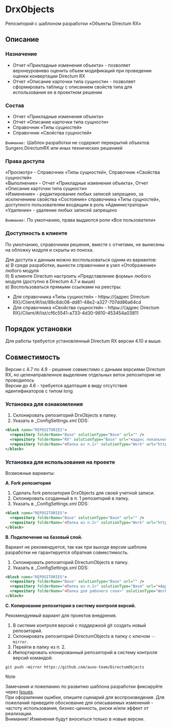 # DrxObjects 
Репозиторий с шаблоном разработки «Объекты Directum RX»

## Описание
### Назначение
- Отчет «Прикладные изменения объекта» - позволяет верхнеуровнево оценить объем модификаций при проведении оценки конвертации Directum RX  
- Отчет «Описание карточки типа сущности» - позволяет сформировать таблицу с описанием свойств типа для использования ее в проектном решении  

### Состав
- Отчет «Прикладные изменения объекта»  
- Отчет «Описание карточки типа сущности»  
- Справочник «Типы сущностей»  
- Справочник «Свойства сущностей»  
  
`Внимание:` Шаблон разработки не содержит перекрытий объектов Sungero.DirectumRX или иных технических решенией

### Права доступа
«Просмотр» - Справочник «Типы сущностей», Справочник «Свойства сущностей»  
«Выполнение» - Отчет «Прикладные изменения объекта», Отчет «Описание карточки типа сущности»  
«Изменение» - редактирование любых записей запрещено, за исключением свойства «Состояние» справочника «Типы сущностей», доступного пользователям входящим в роль «Администраторы»  
«Удаление» - удаление любых записей запрещено  

`Внимание:` По умолчанию, права выдаются роли «Все пользователи»  

### Доступность в клиенте
По умолчанию, справочники решения, вместе с отчетами, не вынесены на обложку модуля и скрыты из поиска.

Для доступа к данным можно воспользоваться одним из вариантов:  
а) В среде разработки, вынести справочники в узел «Отображение» любого модуля  
б) В клиенте Directum настроить «Представление формы» любого модуля (доступно в Directum 4.7 и выше)  
в) Воспользоваться прямыми ссылками на реестры:  
- Для справочника «Типы сущностей» - httpы://{адрес Directum RX}/Client/#/list/89c6dc08-dd81-48e2-a327-707dd86a64cd
- Для справочника «Свойства сущностей» - httpы://{адрес Directum RX}/Client/#/list/cf6c5541-a733-4d30-9810-453454a03811

## Порядок установки
Для работы требуется установленный Directum RX версии 4.10 и выше.

## Совместимость
Версии с 4.7 по 4.9 - решение совместимо с даными версиями Directum RX, но целенаправленное выделение отдельных веток репозитория не проводилось  
Версии до 4.6 - требуется адаптация в виду отсутствия идентификаторов с типом long

### Установка для ознакомления
1. Склонировать репозиторий DrxObjects в папку.
2. Указать в _ConfigSettings.xml DDS:
```xml
<block name="REPOSITORIES">
  <repository folderName="Base" solutionType="Base" url="" />
  <repository folderName="RX" solutionType="Base" url="<адрес локального репозитория>" />
  <repository folderName="<Папка из п.1>" solutionType="Work" url="https://github.com/auxo-team/DrxObjects" />
</block>
```

### Установка для использования на проекте
Возможные варианты:

**A. Fork репозитория**
1. Сделать fork репозитория DrxObjects для своей учетной записи.
2. Склонировать созданный в п. 1 репозиторий в папку.
3. Указать в _ConfigSettings.xml DDS:
``` xml
<block name="REPOSITORIES">
  <repository folderName="Base" solutionType="Base" url="" /> 
  <repository folderName="<Папка из п.2>" solutionType="Work" url="https://github.com/auxo-team/DrxObjects" />
</block>
```

**B. Подключение на базовый слой.**

Вариант не рекомендуется, так как при выходе версии шаблона разработки не гарантируется обратная совместимость.
1. Склонировать репозиторий DirectumObjects в папку.
2. Указать в _ConfigSettings.xml DDS:
``` xml
<block name="REPOSITORIES">
  <repository folderName="Base" solutionType="Base" url="" /> 
  <repository folderName="<Папка из п.1>" solutionType="Base" url="<Адрес репозитория gitHub>" />
  <repository folderName="<Папка для рабочего слоя>" solutionType="Work" url="https://github.com/auxo-team/DirectumObjects" />
</block>
```

**C. Копирование репозитория в систему контроля версий.**

Рекомендуемый вариант для проектов внедрения.
1. В системе контроля версий с поддержкой git создать новый репозиторий.
2. Склонировать репозиторий DirectumObjects в папку с ключом `--mirror`.
3. Перейти в папку из п. 2.
4. Импортировать клонированный репозиторий в систему контроля версий командой:

`git push –mirror https://github.com/auxo-team/DirectumObjects`

> [!NOTE]
> Замечания и пожеланию по развитию шаблона разработки фиксируйте через [Issues](https://github.com/auxo-team/DirectumObjects).  
> При оформлении ошибки, опишите сценарий для воспроизведения. Для пожеланий приведите обоснование для описываемых изменений - частоту использования, бизнес-ценность, риски и/или эффект от реализации.  
> Внимание! Изменения будут вноситься только в новые версии.  

